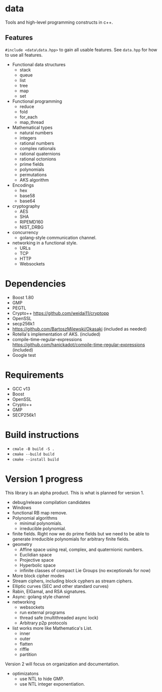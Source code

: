 # data
Tools and high-level programming constructs in c++.

## Features 

`#include <data\data.hpp>` to gain all usable features. See `data.hpp` for 
how to use all features. 

  * Functional data structures
    * stack
    * queue
    * list
    * tree
    * map
    * set
  * Functional programming
    * reduce
    * fold
    * for_each
    * map_thread
  * Mathematical types
    * natural numbers
    * integers
    * rational numbers
    * complex rationals
    * rational quaternions
    * rational octonions
    * prime fields
    * polynomials
    * permutations
    * AKS algorithm
  * Encodings
    * hex
    * base58
    * base64
  * cryptography 
    * AES
    * SHA
    * RIPEMD160
    * NIST_DRBG 
  * concurrency
    * golang-style communication channel. 
  * networking in a functional style.
    * URLs
    * TCP
    * HTTP
    * Websockets
    
# Dependencies
  * Boost 1.80
  * GMP
  * PEGTL
  * Crypto++ https://github.com/weidai11/cryptopp 
  * OpenSSL
  * secp256k1
  * https://github.com/BartoszMilewski/Okasaki (included as needed)
  * Rotella's implementation of AKS. (included)
  * compile-time-regular-expressions https://github.com/hanickadot/compile-time-regular-expressions (included)
  * Google test

# Requirements
  * GCC v13
  * Boost 
  * OpenSSL 
  * Crypto++
  * GMP 
  * SECP256k1

# Build instructions

  * `cmale -B build -S .`
  * `cmake --build build`
  * `cmake --install build`

# Version 1 progress

This library is an alpha product. This is what is planned for version 1.
  * debug/release compilation candidates
  * Windows
  * functional RB map remove. 
  * Polynomial algorithms
    * minimal polynomials.
    * irreducible polynomial.
  * finite fields. Right now we do prime fields but we need to be able to 
    generate irreducible polynomials for arbitrary finite fields. 
  * geometry
    * Affine space using real, complex, and quaternionic numbers.
    * Euclidian space
    * Projective space
    * Hyperbolic space
    * infinite classes of compact Lie Groups (no exceptionals for now)
  * More block cipher modes
  * Stream ciphers, including block cyphers as stream ciphers.
  * Elliptic curves (SEC and other standard curves)
  * Rabin, ElGamal, and RSA signatures. 
  * Async: golang style channel
  * networking
    * websockets
    * run external programs
    * thread safe (multithreaded async lock)
    * Arbitrary p2p protocols
  * list works more like Mathematica's List. 
    * inner
    * outer
    * flatten
    * riffle
    * partition

Version 2 will focus on organization and documentation. 
  * optimizatons
    * use NTL to hide GMP. 
    * use NTL integer exponentiation. 
